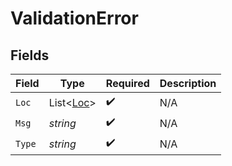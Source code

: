 # ValidationError


## Fields

| Field                                       | Type                                        | Required                                    | Description                                 |
| ------------------------------------------- | ------------------------------------------- | ------------------------------------------- | ------------------------------------------- |
| `Loc`                                       | List<[Loc](../../Models/Components/Loc.md)> | :heavy_check_mark:                          | N/A                                         |
| `Msg`                                       | *string*                                    | :heavy_check_mark:                          | N/A                                         |
| `Type`                                      | *string*                                    | :heavy_check_mark:                          | N/A                                         |